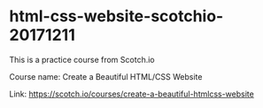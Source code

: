 # html-css-website-scotchio-20171211

This is a practice course from Scotch.io

Course name: Create a Beautiful HTML/CSS Website

Link: https://scotch.io/courses/create-a-beautiful-htmlcss-website